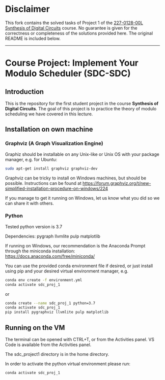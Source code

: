 # Disclaimer

This fork contains the solved tasks of Project 1 of the [227-0128-00L  Synthesis of Digital Circuits](https://www.vvz.ethz.ch/Vorlesungsverzeichnis/lerneinheit.view?lang=en&lerneinheitId=176526&semkez=2024S&) course. No guarantee is given for the correctness or completeness of the solutions provided here. The original README is included below.

------------

# Course Project: Implement Your Modulo Scheduler (SDC-SDC)

## Introduction

This is the repository for the first student project in the course **Synthesis of Digital Circuits**.
The goal of this project is to practice the theory of modulo scheduling we have covered in this lecture.

## Installation on own machine

### Graphviz (A Graph Visualization Engine)

Graphiz should be installable on any Unix-like or Unix OS with your package manager, e.g. for Ubuntu:

```sh
sudo apt-get install graphviz graphviz-dev
```

Graphviz can be tricky to install on Windows machines, but should be possible.
Instructions can be found at https://forum.graphviz.org/t/new-simplified-installation-procedure-on-windows/224

If you manage to get it running on Windows, let us know what you did so we can share it with others.

### Python

Tested python version is 3.7

Dependencies:
pygraph
llvmlite
pulp
matplotlib

If running on Windows, our recommendation is the Anaconda Prompt through the miniconda installation: https://docs.anaconda.com/free/miniconda/

You can use the provided conda environment file if desired, or just install using pip and your desired virtual environment manager, e.g.

```sh
conda env create -f environment.yml
conda activate sdc_proj_1
```

or 

```sh
conda create --name sdc_proj_1 python=3.7
conda activate sdc_proj_1
pip install pygraphviz llvmlite pulp matplotlib
```

## Running on the VM

The terminal can be opened with CTRL+T, or from the Activities panel. VS Code is available from the Activities panel.

The sdc_project1 directory is in the home directory. 

In order to activate the python virtual environment please run:
```sh
conda activate sdc_proj_1
```


